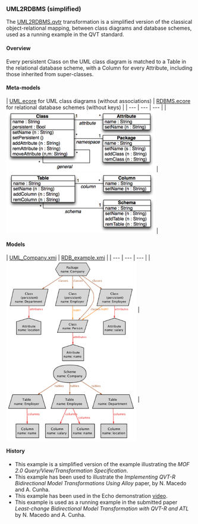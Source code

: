 ### UML2RDBMS (simplified)
The [UML2RDBMS.qvtr](uml2rdbms_simple.qvtr) transformation is a simplified version of the classical object-relational mapping, between class diagrams and database schemes, used as a running example in the QVT standard.

#### Overview
Every persistent Class on the UML class diagram is matched to a Table in the relational database scheme, with a Column for every Attribute, including those inherited from super-classes.

#### Meta-models
| [UML.ecore](../../../metamodels/uml2rdbms_simple/UML.ecore) for UML class diagrams (without associations) | [RDBMS.ecore](../../../metamodels/uml2rdbms_simple/RDBMS.ecore) for relational database schemes (without keys) |
| --- | --- | --- |
| <img src="../../../metamodels/uml2rdbms_simple/images/UML_metamodel.png" alt="UML metamodel" width="400px"> | <img src="../../../metamodels/uml2rdbms_simple/images/RDB_metamodel.png" alt="RDBMS metamodel" width="400px"> |

#### Models
| [UML_Company.xmi](../../../models/uml2rdbms_simple/UML_Company.xmi) | [RDB_example.xmi](../../../models/uml2rdbms_simple/RDB_Company.xmi) |
| --- | --- | --- |
| <img src="../../../models/uml2rdbms_simple/images/UML_company.png" alt="UML company" width="350px" align="middle"/> | <img src="../../../models/uml2rdbms_simple/images/RDB_company.png" alt="RDB company" width="350px" align="middle"/> |


#### History
* This example is a simplified version of the example illustrating the *MOF 2.0 Query/View/Transformation Specification*.
* This example has been used to illustrate the *Implementing QVT-R Bidirectional Model Transformations Using Alloy* paper, by N. Macedo and A. Cunha.
* This example has been used in the Echo demonstration [video](vimeo.com/67716977/).
* This example is used as a running example in the submitted paper *Least-change Bidirectional Model Transformation with QVT-R and ATL* by N. Macedo and A. Cunha.
